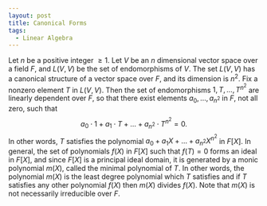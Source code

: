 ```yaml
---
layout: post
title: Canonical Forms
tags:
  - Linear Algebra
---
```


Let $n$ be a positive integer $\geq 1$. Let $V$ be an $n$ dimensional vector space over a field $F$, and $L(V,V)$ be the set of endomorphisms of $V$. The set $L(V,V)$ has a canonical structure of a vector space over $F$, and its dimension is $n^2$. Fix a nonzero element $T$ in $L(V,V)$. Then the set of endomorphisms $1, T, \ldots , T^{n^2}$ are linearly dependent over $F$, so that there exist elements $a_0, \ldots, a_{n^2}$ in $F$, not all zero, such that 
$$
a_0 \cdot 1 + a_1 \cdot T + \ldots + a_{n^2} \cdot T^{n^2} = 0.
$$
In other words, $T$ satisfies the polynomial $a_0 + a_1 X + \ldots + a_{n^2} X^{n^2}$ in $F[X]$. In general, the set of polynomials $f(X)$ in $F[X]$ such that $f(T) = 0$ forms an ideal in $F[X]$, and since $F[X]$ is a principal ideal domain, it is generated by a monic polynomial $m(X)$, called the minimal polynomial of $T$. In other words, the polynomial $m(X)$ is the least degree polynomial which $T$ satisfies and if $T$ satisfies any other polynomial $f(X)$ then $m(X)$ divides $f(X)$. Note that $m(X)$ is not necessarily irreducible over $F$. 